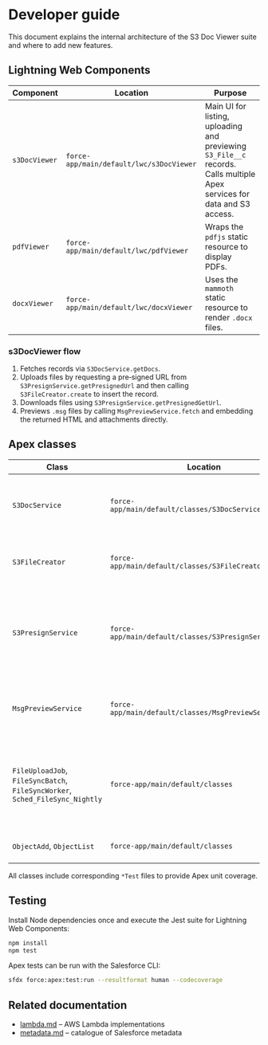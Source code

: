 # Developer guide

This document explains the internal architecture of the S3 Doc Viewer suite
and where to add new features.

## Lightning Web Components

| Component | Location | Purpose |
|-----------|----------|---------|
| `s3DocViewer` | `force-app/main/default/lwc/s3DocViewer` | Main UI for listing, uploading and previewing `S3_File__c` records. Calls multiple Apex services for data and S3 access. |
| `pdfViewer` | `force-app/main/default/lwc/pdfViewer` | Wraps the `pdfjs` static resource to display PDFs. |
| `docxViewer` | `force-app/main/default/lwc/docxViewer` | Uses the `mammoth` static resource to render `.docx` files. |

### s3DocViewer flow
1. Fetches records via `S3DocService.getDocs`.
2. Uploads files by requesting a pre‑signed URL from `S3PresignService.getPresignedUrl` and then calling `S3FileCreator.create` to insert the record.
3. Downloads files using `S3PresignService.getPresignedGetUrl`.
4. Previews `.msg` files by calling `MsgPreviewService.fetch` and embedding the returned HTML and attachments directly.

## Apex classes

| Class | Location | Role |
|-------|----------|------|
| `S3DocService` | `force-app/main/default/classes/S3DocService.cls` | SOQL façade for `S3_File__c` and helper queries for related records. |
| `S3FileCreator` | `force-app/main/default/classes/S3FileCreator.cls` | Inserts `S3_File__c` rows after a successful upload. |
| `S3PresignService` | `force-app/main/default/classes/S3PresignService.cls` | Calls the `S3PresignAPI` named credential to obtain pre‑signed upload and download URLs. |
| `MsgPreviewService` | `force-app/main/default/classes/MsgPreviewService.cls` | Invokes the `MsgPreviewAPI` named credential to convert `.msg` files to HTML. |
| `FileUploadJob`, `FileSyncBatch`, `FileSyncWorker`, `Sched_FileSync_Nightly` | `force-app/main/default/classes` | Background jobs for syncing `ContentVersion` records to S3 and performing chunked uploads. |
| `ObjectAdd`, `ObjectList` | `force-app/main/default/classes` | Lightweight helpers used in unit tests. |

All classes include corresponding `*Test` files to provide Apex unit coverage.

## Testing

Install Node dependencies once and execute the Jest suite for Lightning Web Components:

```bash
npm install
npm test
```

Apex tests can be run with the Salesforce CLI:

```bash
sfdx force:apex:test:run --resultformat human --codecoverage
```

## Related documentation

* [lambda.md](lambda.md) – AWS Lambda implementations
* [metadata.md](metadata.md) – catalogue of Salesforce metadata

